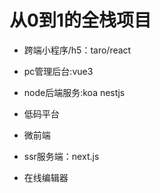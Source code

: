 # 从0到1的全栈项目


- 跨端小程序/h5：taro/react

- pc管理后台:vue3

- node后端服务:koa  nestjs

- 低码平台

- 微前端

- ssr服务端：next.js

- 在线编辑器
